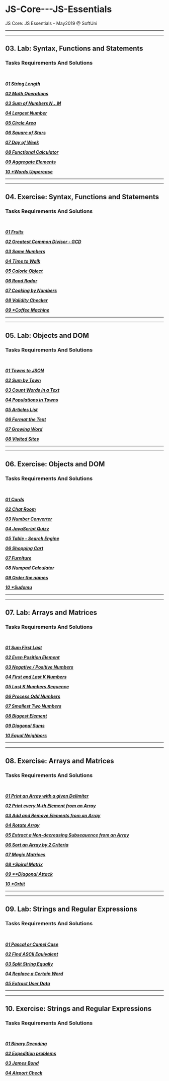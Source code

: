 # JS-Core---JS-Essentials
JS Core:  JS Essentials - May2019 @ SoftUni

---
---


## 03. Lab: Syntax, Functions and Statements

### Tasks Requirements And Solutions
<br>

***<a title="01 String Length" href="https://github.com/TsvetanNikolov123/JS-Core---JS-Essentials/tree/master/03%20Syntax%20Functions%20And%20Statements#0301-string-length">01 String Length</a>***
 
***<a title="02 Math Operations" href="https://github.com/TsvetanNikolov123/JS-Core---JS-Essentials/tree/master/03%20Syntax%20Functions%20And%20Statements#0302-math-operations">02 Math Operations</a>***

***<a title="03 Sum of Numbers N…M" href="https://github.com/TsvetanNikolov123/JS-Core---JS-Essentials/tree/master/03%20Syntax%20Functions%20And%20Statements#0303-sum-of-numbers-nm">03 Sum of Numbers N…M</a>***

***<a title="04 Largest Number" href="https://github.com/TsvetanNikolov123/JS-Core---JS-Essentials/tree/master/03%20Syntax%20Functions%20And%20Statements#0304-largest-number">04 Largest Number</a>***

***<a title="05 Circle Area" href="https://github.com/TsvetanNikolov123/JS-Core---JS-Essentials/tree/master/03%20Syntax%20Functions%20And%20Statements#0305-circle-area">05 Circle Area</a>***

***<a title="06 Square of Stars" href="https://github.com/TsvetanNikolov123/JS-Core---JS-Essentials/tree/master/03%20Syntax%20Functions%20And%20Statements#0306-square-of-stars">06 Square of Stars</a>***

***<a title="07 Day of Week" href="https://github.com/TsvetanNikolov123/JS-Core---JS-Essentials/tree/master/03%20Syntax%20Functions%20And%20Statements#0307-day-of-week">07 Day of Week</a>***

***<a title="08 Functional Calculator" href="https://github.com/TsvetanNikolov123/JS-Core---JS-Essentials/tree/master/03%20Syntax%20Functions%20And%20Statements#0308-functional-calculator">08 Functional Calculator</a>***

***<a title="09 Aggregate Elements" href="https://github.com/TsvetanNikolov123/JS-Core---JS-Essentials/tree/master/03%20Syntax%20Functions%20And%20Statements#0309-aggregate-elements">09 Aggregate Elements</a>***

***<a title="10 Words Uppercase" href="https://github.com/TsvetanNikolov123/JS-Core---JS-Essentials/tree/master/03%20Syntax%20Functions%20And%20Statements#0310-words-uppercase">10 \*Words Uppercase</a>***

---
---

## 04. Exercise: Syntax, Functions and Statements

### Tasks Requirements And Solutions
<br/>

***<a title="01 Fruits" href="https://github.com/TsvetanNikolov123/JS-Core---JS-Essentials/tree/master/04%20Exercise%20Syntax%20Functions%20And%20Statements#0401-fruit">01 Fruits</a>***

***<a title="02 Greatest Common Divisor - GCD" href="https://github.com/TsvetanNikolov123/JS-Core---JS-Essentials/tree/master/04%20Exercise%20Syntax%20Functions%20And%20Statements#0402-greatest-common-divisor---gcd">02 Greatest Common Divisor - GCD</a>***

***<a title="03 Same Numbers" href="https://github.com/TsvetanNikolov123/JS-Core---JS-Essentials/tree/master/04%20Exercise%20Syntax%20Functions%20And%20Statements#0403-same-numbers">03 Same Numbers</a>***

***<a title="04 Time to Walk" href="https://github.com/TsvetanNikolov123/JS-Core---JS-Essentials/tree/master/04%20Exercise%20Syntax%20Functions%20And%20Statements#0404-time-to-walk">04 Time to Walk</a>***

***<a title="05 Calorie Object" href="https://github.com/TsvetanNikolov123/JS-Core---JS-Essentials/tree/master/04%20Exercise%20Syntax%20Functions%20And%20Statements#0405-calorie-object">05 Calorie Object</a>***

***<a title="06 Road Radar" href="https://github.com/TsvetanNikolov123/JS-Core---JS-Essentials/tree/master/04%20Exercise%20Syntax%20Functions%20And%20Statements#0406-road-radar">06 Road Radar</a>***

***<a title="07 Cooking by Numbers" href="https://github.com/TsvetanNikolov123/JS-Core---JS-Essentials/tree/master/04%20Exercise%20Syntax%20Functions%20And%20Statements#0407-cooking-by-numbers">07 Cooking by Numbers</a>***

***<a title="08 Validity Checker" href="https://github.com/TsvetanNikolov123/JS-Core---JS-Essentials/tree/master/04%20Exercise%20Syntax%20Functions%20And%20Statements#0408-validity-checker">08 Validity Checker</a>***

***<a title="09 Coffee Machine" href="https://github.com/TsvetanNikolov123/JS-Core---JS-Essentials/tree/master/04%20Exercise%20Syntax%20Functions%20And%20Statements#0409-coffee-machine">09 \*Coffee Machine</a>***

---
---

## 05. Lab: Objects and DOM

### Tasks Requirements And Solutions
<br/>

***<a title="01 Towns to JSON" href="https://github.com/TsvetanNikolov123/JS-Core---JS-Essentials/tree/master/04%20Exercise%20Syntax%20Functions%20And%20Statements#0401-fruit">01 Towns to JSON</a>***

***<a title="02 Sum by Town" href="https://github.com/TsvetanNikolov123/JS-Core---JS-Essentials/tree/master/05%20Document%20Object%20Model#0502-sum-by-town">02 Sum by Town</a>***

***<a title="03 Count Words in a Text" href="https://github.com/TsvetanNikolov123/JS-Core---JS-Essentials/tree/master/05%20Document%20Object%20Model#0503-count-words-in-a-text">03 Count Words in a Text</a>***

***<a title="04 Populations in Towns" href="https://github.com/TsvetanNikolov123/JS-Core---JS-Essentials/tree/master/05%20Document%20Object%20Model#0504-populations-in-towns">04 Populations in Towns</a>***

***<a title="05 Articles List" href="https://github.com/TsvetanNikolov123/JS-Core---JS-Essentials/tree/master/05%20Document%20Object%20Model#0505-articles-list">05 Articles List</a>***

***<a title="06 Format the Text" href="https://github.com/TsvetanNikolov123/JS-Core---JS-Essentials/tree/master/05%20Document%20Object%20Model#0506-format-the-text">06 Format the Text</a>***

***<a title="07 Growing Word" href="https://github.com/TsvetanNikolov123/JS-Core---JS-Essentials/tree/master/05%20Document%20Object%20Model#0607-growing-word">07 Growing Word</a>***

***<a title="08 Visited Sites" href="https://github.com/TsvetanNikolov123/JS-Core---JS-Essentials/tree/master/05%20Document%20Object%20Model#0508-visited-sites">08 Visited Sites</a>***

---
---

## 06. Exercise: Objects and DOM

### Tasks Requirements And Solutions
<br/>

***<a title="01 Cards" href="https://github.com/TsvetanNikolov123/JS-Core---JS-Essentials/tree/master/06%20Exercise%20Objects%20And%20DOM#0601-cards">01 Cards</a>***

***<a title="02 Chat Room" href="https://github.com/TsvetanNikolov123/JS-Core---JS-Essentials/tree/master/06%20Exercise%20Objects%20And%20DOM#0602-chat-room">02 Chat Room</a>***

***<a title="03 Number Converter" href="https://github.com/TsvetanNikolov123/JS-Core---JS-Essentials/tree/master/06%20Exercise%20Objects%20And%20DOM#0603-number-converter">03 Number Converter</a>***

***<a title="04 JavaScript Quizz" href="https://github.com/TsvetanNikolov123/JS-Core---JS-Essentials/tree/master/06%20Exercise%20Objects%20And%20DOM#0604-javascript-quizz">04 JavaScript Quizz</a>***

***<a title="05 Table - Search Engine" href="https://github.com/TsvetanNikolov123/JS-Core---JS-Essentials/tree/master/06%20Exercise%20Objects%20And%20DOM#0605-table---search-engine">05 Table - Search Engine</a>***

***<a title="06 Shopping Cart" href="https://github.com/TsvetanNikolov123/JS-Core---JS-Essentials/tree/master/06%20Exercise%20Objects%20And%20DOM#0606-shopping-cart">06 Shopping Cart</a>***

***<a title="07 Furniture" href="https://github.com/TsvetanNikolov123/JS-Core---JS-Essentials/tree/master/06%20Exercise%20Objects%20And%20DOM#0607-furniture">07 Furniture</a>***

***<a title="08 Numpad Calculator" href="https://github.com/TsvetanNikolov123/JS-Core---JS-Essentials/tree/master/06%20Exercise%20Objects%20And%20DOM#0608-numpad-calculator">08 Numpad Calculator</a>***

***<a title="09 Order the names" href="https://github.com/TsvetanNikolov123/JS-Core---JS-Essentials/tree/master/06%20Exercise%20Objects%20And%20DOM#0609-order-the-names">09 Order the names</a>***

***<a title="10 Sudomu" href="https://github.com/TsvetanNikolov123/JS-Core---JS-Essentials/tree/master/06%20Exercise%20Objects%20And%20DOM#0610--sudomu">10 \*Sudomu</a>***

---
---

## 07. Lab: Arrays and Matrices

### Tasks Requirements And Solutions
<br/>

***<a title="01 Sum First Last" href="https://github.com/TsvetanNikolov123/JS-Core---JS-Essentials/tree/master/07%20Arrays%20And%20Matrices#0701-sum-first-last">01 Sum First Last</a>***

***<a title="02 Even Position Element" href="https://github.com/TsvetanNikolov123/JS-Core---JS-Essentials/tree/master/07%20Arrays%20And%20Matrices#0702-even-position-element">02 Even Position Element</a>***

***<a title="03 Negative / Positive Numbers" href="https://github.com/TsvetanNikolov123/JS-Core---JS-Essentials/tree/master/07%20Arrays%20And%20Matrices#0703-negative--positive-numbers">03 Negative / Positive Numbers</a>***

***<a title="04 First and Last K Numbers" href="https://github.com/TsvetanNikolov123/JS-Core---JS-Essentials/tree/master/07%20Arrays%20And%20Matrices#0704-first-and-last-k-numbers">04 First and Last K Numbers</a>***

***<a title="05 Last K Numbers Sequence" href="https://github.com/TsvetanNikolov123/JS-Core---JS-Essentials/tree/master/07%20Arrays%20And%20Matrices#0705-last-k-numbers-sequence">05 Last K Numbers Sequence</a>***

***<a title="06 Process Odd Numbers" href="https://github.com/TsvetanNikolov123/JS-Core---JS-Essentials/tree/master/07%20Arrays%20And%20Matrices#0706-process-odd-numbers">06 Process Odd Numbers</a>***

***<a title="07 Smallest Two Numbers" href="https://github.com/TsvetanNikolov123/JS-Core---JS-Essentials/tree/master/07%20Arrays%20And%20Matrices#0707-smallest-two-numbers">07 Smallest Two Numbers</a>***

***<a title="08 Biggest Element" href="https://github.com/TsvetanNikolov123/JS-Core---JS-Essentials/tree/master/07%20Arrays%20And%20Matrices#0708-biggest-element">08 Biggest Element</a>***

***<a title="09 Diagonal Sums" href="https://github.com/TsvetanNikolov123/JS-Core---JS-Essentials/tree/master/07%20Arrays%20And%20Matrices#0709-diagonal-sums">09 Diagonal Sums</a>***

***<a title="10 Equal Neighbors" href="https://github.com/TsvetanNikolov123/JS-Core---JS-Essentials/tree/master/07%20Arrays%20And%20Matrices#0710-equal-neighbors">10 Equal Neighbors</a>***

---
---

## 08. Exercise: Arrays and Matrices

### Tasks Requirements And Solutions
<br/>

***<a title="01 Print an Array with a given Delimiter" href="https://github.com/TsvetanNikolov123/JS-Core---JS-Essentials/tree/master/08%20Exercise%20Arrays%20And%20Matrices#0801-print-an-array-with-a-given-delimiter">01 Print an Array with a given Delimiter</a>***

***<a title="02 Print every N-th Element from an Array" href="https://github.com/TsvetanNikolov123/JS-Core---JS-Essentials/tree/master/08%20Exercise%20Arrays%20And%20Matrices#0802-print-every-n-th-element-from-an-array">02 Print every N-th Element from an Array</a>***

***<a title="03 Add and Remove Elements from an Array" href="https://github.com/TsvetanNikolov123/JS-Core---JS-Essentials/tree/master/08%20Exercise%20Arrays%20And%20Matrices#0803-add-and-remove-elements-from-an-array">03 Add and Remove Elements from an Array</a>***

***<a title="04 Rotate Array" href="https://github.com/TsvetanNikolov123/JS-Core---JS-Essentials/tree/master/08%20Exercise%20Arrays%20And%20Matrices#0804-rotate-array">04 Rotate Array</a>***

***<a title="05 Extract a Non-decreasing Subsequence from an Array" href="https://github.com/TsvetanNikolov123/JS-Core---JS-Essentials/tree/master/08%20Exercise%20Arrays%20And%20Matrices#0805-extract-a-non-decreasing-subsequence-from-an-array">05 Extract a Non-decreasing Subsequence from an Array</a>***

***<a title="06 Sort an Array by 2 Criteria" href="https://github.com/TsvetanNikolov123/JS-Core---JS-Essentials/tree/master/08%20Exercise%20Arrays%20And%20Matrices#0806-sort-an-array-by-2-criteria">06 Sort an Array by 2 Criteria</a>***

***<a title="07 Magic Matrices" href="https://github.com/TsvetanNikolov123/JS-Core---JS-Essentials/tree/master/08%20Exercise%20Arrays%20And%20Matrices#0807-magic-matrices">07 Magic Matrices</a>***

***<a title="08 Spiral Matrix" href="https://github.com/TsvetanNikolov123/JS-Core---JS-Essentials/tree/master/08%20Exercise%20Arrays%20And%20Matrices#0808-spiral-matrix">08 \*Spiral Matrix</a>***

***<a title="09 **Diagonal Attack" href="https://github.com/TsvetanNikolov123/JS-Core---JS-Essentials/tree/master/08%20Exercise%20Arrays%20And%20Matrices#0809-diagonal-attack">09 \*\*Diagonal Attack</a>***

***<a title="10 *Orbit" href="https://github.com/TsvetanNikolov123/JS-Core---JS-Essentials/tree/master/08%20Exercise%20Arrays%20And%20Matrices#0810-orbit">10 \*Orbit</a>***

---
---

## 09. Lab: Strings and Regular Expressions

### Tasks Requirements And Solutions
<br/>

***<a title="01 Pascal or Camel Case" href="https://github.com/TsvetanNikolov123/JS-Core---JS-Essentials/tree/master/09%20Strings%20And%20Regexp#0901-pascal-or-camel-case">01 Pascal or Camel Case</a>***

***<a title="02 Find ASCII Equivalent" href="https://github.com/TsvetanNikolov123/JS-Core---JS-Essentials/tree/master/09%20Strings%20And%20Regexp#0902-find-ascii-equivalent">02 Find ASCII Equivalent</a>***

***<a title="03 Split String Equally" href="https://github.com/TsvetanNikolov123/JS-Core---JS-Essentials/tree/master/09%20Strings%20And%20Regexp#0903-split-string-equally">03 Split String Equally</a>***

***<a title="04 Replace a Certain Word" href="https://github.com/TsvetanNikolov123/JS-Core---JS-Essentials/tree/master/09%20Strings%20And%20Regexp#0904-replace-a-certain-word">04 Replace a Certain Word</a>***

***<a title="05 Extract User Data" href="https://github.com/TsvetanNikolov123/JS-Core---JS-Essentials/tree/master/09%20Strings%20And%20Regexp#0905-extract-user-data">05 Extract User Data</a>***

---
---

## 10. Exercise: Strings and Regular Expressions

### Tasks Requirements And Solutions
<br/>

***<a title="01 Binary Decoding" href="https://github.com/TsvetanNikolov123/JS-Core---JS-Essentials/tree/master/10%20Strings%20And%20Regexp#1001-binary-decoding">01 Binary Decoding</a>***

***<a title="02 Expedition problems" href="https://github.com/TsvetanNikolov123/JS-Core---JS-Essentials/tree/master/10%20Strings%20And%20Regexp#1002-expedition-problems">02 Expedition problems</a>***

***<a title="03 James Bond" href="https://github.com/TsvetanNikolov123/JS-Core---JS-Essentials/tree/master/10%20Strings%20And%20Regexp#1003-james-bond">03 James Bond</a>***

***<a title="04 Airport Check" href="https://github.com/TsvetanNikolov123/JS-Core---JS-Essentials/tree/master/10%20Strings%20And%20Regexp#1004-airport-check">04 Airport Check</a>***


